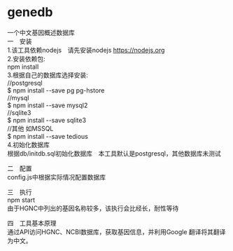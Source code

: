 # genedb
一个中文基因概述数据库  
一　安装  
1.该工具依赖nodejs　请先安装nodejs https://nodejs.org  
2.安装依赖包:  
npm install  
3.根据自己的数据库选择安装:  
//postgresql  
$ npm install --save pg pg-hstore  
//mysql  
$ npm install --save mysql2  
//sqlite3  
$ npm install --save sqlite3  
//其他 如MSSQL  
$ npm install --save tedious  
4.初始化数据库  
根据db/initdb.sql初始化数据库　本工具默认是postgresql，其他数据库未测试  

二　配置  
config.js中根据实际情况配置数据库  

三　执行  
npm start  
由于HGNC中列出的基因名称较多，该执行会比经长，耐性等待  

四　工具基本原理  
通过API访问HGNC、NCBI数据库，获取基因信息，并利用Google 翻译将其翻译为中文。  
